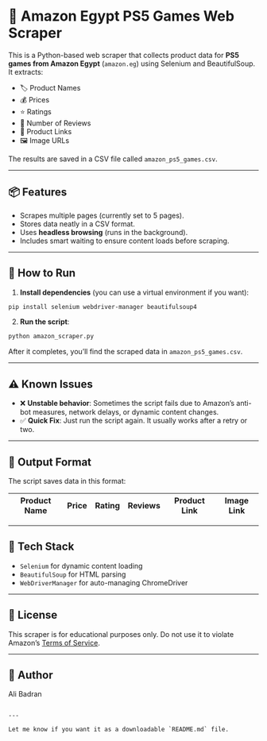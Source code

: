 # 🛒 Amazon Egypt PS5 Games Web Scraper

This is a Python-based web scraper that collects product data for **PS5 games from Amazon Egypt** (`amazon.eg`) using Selenium and BeautifulSoup. It extracts:

- 🏷️ Product Names  
- 💰 Prices  
- ⭐ Ratings  
- 📝 Number of Reviews  
- 🔗 Product Links  
- 🖼️ Image URLs

The results are saved in a CSV file called `amazon_ps5_games.csv`.

---

## 📦 Features

- Scrapes multiple pages (currently set to 5 pages).
- Stores data neatly in a CSV format.
- Uses **headless browsing** (runs in the background).
- Includes smart waiting to ensure content loads before scraping.

---

## 🚀 How to Run

1. **Install dependencies** (you can use a virtual environment if you want):

```bash
pip install selenium webdriver-manager beautifulsoup4
````

2. **Run the script**:

```bash
python amazon_scraper.py
```

After it completes, you’ll find the scraped data in `amazon_ps5_games.csv`.

---

## ⚠️ Known Issues

* ❌ **Unstable behavior**: Sometimes the script fails due to Amazon’s anti-bot measures, network delays, or dynamic content changes.
* ✅ **Quick Fix**: Just run the script again. It usually works after a retry or two.

---

## 📁 Output Format

The script saves data in this format:

| Product Name | Price | Rating | Reviews | Product Link | Image Link |
| ------------ | ----- | ------ | ------- | ------------ | ---------- |

---

## 🧠 Tech Stack

* `Selenium` for dynamic content loading
* `BeautifulSoup` for HTML parsing
* `WebDriverManager` for auto-managing ChromeDriver

---

## 📝 License

This scraper is for educational purposes only. Do not use it to violate Amazon’s [Terms of Service](https://www.amazon.com/gp/help/customer/display.html?nodeId=201909000).

---

## 🤖 Author

Ali Badran

```

---

Let me know if you want it as a downloadable `README.md` file.
```
